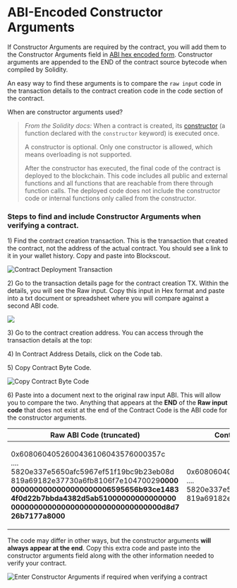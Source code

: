 # ABI-Encoded Constructor Arguments

If Constructor Arguments are required by the contract, you will add them to the Constructor Arguments field in [ABI hex encoded form](https://solidity.readthedocs.io/en/develop/abi-spec.html). Constructor arguments are appended to the END of the contract source bytecode when compiled by Solidity.

An easy way to find these arguments is to compare the `raw input` code in the transaction details to the contract creation code in the code section of the contract.

When are constructor arguments used?

> _From the Solidity docs:_ When a contract is created, its [constructor](https://solidity.readthedocs.io/en/v0.5.3/contracts.html#constructor) (a function declared with the `constructor` keyword) is executed once.
>
> A constructor is optional. Only one constructor is allowed, which means overloading is not supported.
>
> After the constructor has executed, the final code of the contract is deployed to the blockchain. This code includes all public and external functions and all functions that are reachable from there through function calls. The deployed code does not include the constructor code or internal functions only called from the constructor.

### Steps to find and include Constructor Arguments when verifying a contract.

1\) Find the contract creation transaction. This is the transaction that created the contract, not the address of the actual contract. You should see a link to it in your wallet history. Copy and paste into Blockscout.

![Contract Deployment Transaction ](../../.gitbook/assets/deploy\_1.png)

2\) Go to the transaction details page for the contract creation TX. Within the details, you will see the Raw input. Copy this input in Hex format and paste into a txt document or spreadsheet where you will compare against a second ABI code.

![](../../.gitbook/assets/trans\_details.png)

3\) Go to the contract creation address. You can access through the transaction details at the top:

4\) In Contract Address Details, click on the Code tab.

5\) Copy Contract Byte Code.

![Copy Contract Byte Code](../../.gitbook/assets/contract\_byte\_code.png)

6\) Paste into a document next to the original raw input ABI. This will allow you to compare the two. Anything that appears at the **END** of the **Raw input code** that does not exist at the end of the Contract Code is the ABI code for the constructor arguments.

| Raw ABI Code (truncated)                                                                                                                                                                                                                                                                                                                                              | Contract Byte Code(truncated)                                                                                                     |
| --------------------------------------------------------------------------------------------------------------------------------------------------------------------------------------------------------------------------------------------------------------------------------------------------------------------------------------------------------------------- | --------------------------------------------------------------------------------------------------------------------------------- |
| <p>0x6080604052600436106043576000357c<br>....<br>5820e337e5650afc5967ef51f19bc9b23eb08d<br>819a69182e37730a6fb8106f7e10470029<strong>0000</strong><br><strong>0000000000000000000006595656b93ce1483</strong><br><strong>4f0d22b7bbda4382d5ab51000000000000000</strong><br><strong>000000000000000000000000000000000d8d7</strong><br><strong>26b7177a8000</strong></p> | <p>0x6080604052600436106043576000357c<br>....<br>5820e337e5650afc5967ef51f19bc9b23eb08d<br>819a69182e37730a6fb8106f7e10470029</p> |

The code may differ in other ways, but the constructor arguments **will always appear at the end**. Copy this extra code and paste into the constructor arguments field along with the other information needed to verify your contract.

![Enter Constructor Arguments if required when verifying a contract](../../.gitbook/assets/smart\_contract\_verification.png)
